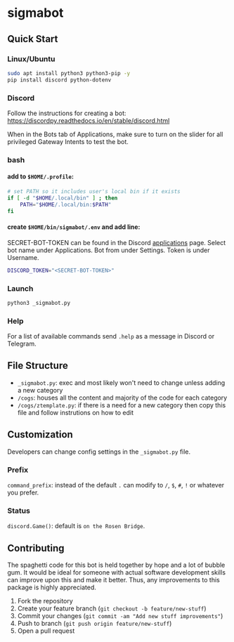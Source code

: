 # sigmabot

## Quick Start

### Linux/Ubuntu

```bash
sudo apt install python3 python3-pip -y
pip install discord python-dotenv
```

### Discord

Follow the instructions for creating a bot: https://discordpy.readthedocs.io/en/stable/discord.html

When in the Bots tab of Applications, make sure to turn on the slider for all privileged Gateway Intents to test the bot.

### bash

#### add to `$HOME/.profile`:

```bash
# set PATH so it includes user's local bin if it exists
if [ -d "$HOME/.local/bin" ] ; then
    PATH="$HOME/.local/bin:$PATH"
fi
```

#### create `$HOME/bin/sigmabot/.env` and add line:

SECRET-BOT-TOKEN can be found in the Discord [applications](https://discord.com/developers/applications) page. Select bot name under Applications. Bot from under Settings. Token is under Username.

```bash
DISCORD_TOKEN="<SECRET-BOT-TOKEN>"
```

### Launch

```python
python3 _sigmabot.py
```

### Help

For a list of available commands send `.help` as a message in Discord or Telegram.

## File Structure

* `_sigmabot.py`: exec and most likely won't need to change unless adding a new category
* `/cogs`: houses all the content and majority of the code for each category 
* `/cogs/ztemplate.py`: if there is a need for a new category then copy this file and follow instrutions on how to edit

## Customization

Developers can change config settings in the `_sigmabot.py` file.

### Prefix

`command_prefix`: instead of the default `.` can modify to `/`, `$`, `#`, `!` or whatever you prefer.

### Status

`discord.Game()`: default is `on the Rosen Bridge`.

## Contributing

The spaghetti code for this bot is held together by hope and a lot of bubble gum. It would be ideal for someone with actual software development skills can improve upon this and make it better. Thus, any improvements to this package is highly appreciated.

1. Fork the repository
2. Create your feature branch (`git checkout -b feature/new-stuff`)
3. Commit your changes (`git commit -am "Add new stuff improvements"`)
4. Push to branch (`git push origin feature/new-stuff`)
5. Open a pull request



